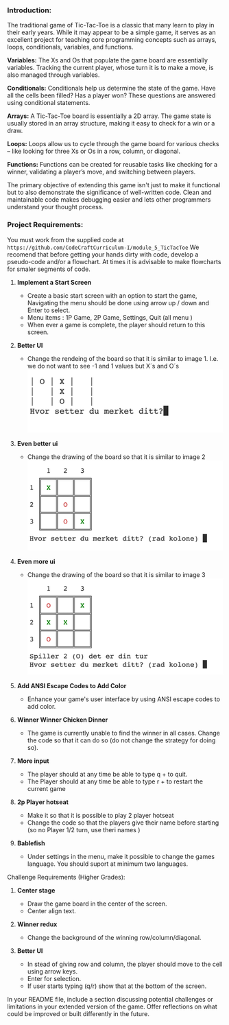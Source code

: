 ### Introduction:

The traditional game of Tic-Tac-Toe is a classic that many learn to play in their early years. While it may appear to be a simple game, it serves as an excellent project for teaching core programming concepts such as arrays, loops, conditionals, variables, and functions.

**Variables:** The Xs and Os that populate the game board are essentially variables. Tracking the current player, whose turn it is to make a move, is also managed through variables.

**Conditionals:** Conditionals help us determine the state of the game. Have all the cells been filled? Has a player won? These questions are answered using conditional statements.

**Arrays:** A Tic-Tac-Toe board is essentially a 2D array. The game state is usually stored in an array structure, making it easy to check for a win or a draw.

**Loops:** Loops allow us to cycle through the game board for various checks – like looking for three Xs or Os in a row, column, or diagonal.

**Functions:** Functions can be created for reusable tasks like checking for a winner, validating a player’s move, and switching between players.

The primary objective of extending this game isn't just to make it functional but to also demonstrate the significance of well-written code. Clean and maintainable code makes debugging easier and lets other programmers understand your thought process.

### Project Requirements:

You must work from the supplied code at `https://github.com/CodeCraftCurriculum-I/module_5_TicTacToe`
We recomend that before getting your hands dirty with code, develop a pseudo-code and/or a flowchart.
At times it is advisable to make flowcharts for smaler segments of code.

1. **Implement a Start Screen**

   - Create a basic start screen with an option to start the game, Navigating the menu should be done using arrow up / down and Enter to select.
   - Menu items : 1P Game, 2P Game, Settings, Quit (all menu )
   - When ever a game is complete, the player should return to this screen.

2. **Better UI**

   - Change the rendeing of the board so that it is similar to image 1. I.e. we do not want to see -1 and 1 values but X´s and O´s
     ![image 1: displaying symboles not values ](/tt1.png)

3. **Even better ui**

   - Change the drawing of the board so that it is similar to image 2
     ![image 2: displaying symboles not values ](/tt2.png)

4. **Even more ui**

   - Change the drawing of the board so that it is similar to image 3
     ![image 3: displaying whos turn it is ](/tt3.png)

5. **Add ANSI Escape Codes to Add Color**

   - Enhance your game's user interface by using ANSI escape codes to add color.

6. **Winner Winner Chicken Dinner**

   - The game is currently unable to find the winner in all cases. Change the code so that it can do so (do not change the strategy for doing so).

7. **More input**

   - The player should at any time be able to type q + <Enter> to quit.
   - The Player should at any time be able to type r + <Enter> to restart the current game

8. **2p Player hotseat**

   - Make it so that it is possible to play 2 player hotseat
   - Change the code so that the players give their name before starting (so no Player 1/2 turn, use theri names )

9. **Bablefish**
   - Under settings in the menu, make it possible to change the games language. You should suport at minimum two languages.

Challenge Requirements (Higher Grades):

1. **Center stage**

   - Draw the game board in the center of the screen.
   - Center align text.

2. **Winner redux**

   - Change the background of the winning row/column/diagonal.

3. **Better UI**

   - In stead of giving row and column, the player should move to the cell using arrow keys.
   - Enter for selection.
   - If user starts typing (q/r) show that at the bottom of the screen.

In your README file, include a section discussing potential challenges or limitations in your extended version of the game. Offer reflections on what could be improved or built differently in the future.
